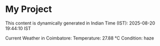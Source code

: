 # My Project

This content is dynamically generated in Indian Time (IST): 2025-08-20 19:44:10 IST


Current Weather in Coimbatore:
Temperature: 27.88 °C
Condition: haze
